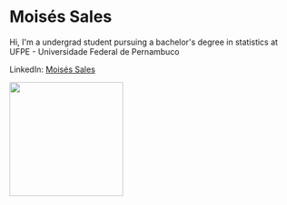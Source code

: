 # Moisés Sales
Hi, I'm a undergrad student pursuing a bachelor's degree in statistics at UFPE - Universidade Federal de Pernambuco

LinkedIn: [Moisés Sales](https://www.linkedin.com/in/moisés-sales/)

<a href="https://github.com/anuraghazra/convoychat">
  <img height=200 align="center" src="https://github-readme-stats.vercel.app/api/top-langs/?username=moises-sls&theme=dark&layout=compact" />
</a>
